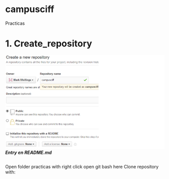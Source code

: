 # campusciff
Practicas
# 1. Create_repository
![Create repository](https://github.com/Mark-Wellings/campusciff/blob/master/create_rep.png "Create_repository")
***Entry en README.md***
```![Create repository](https://github.com/Mark-Wellings/campusciff/blob/master/create_rep.png "Create_repository")
```
Open folder practicas with right click open git bash here
Clone repository with: 

```git clone git@github.com:Mark-Wellings/campusciff.git
```